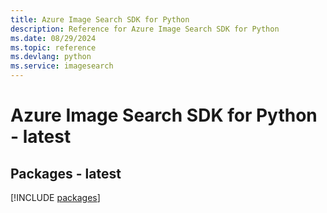 ```yaml
---
title: Azure Image Search SDK for Python
description: Reference for Azure Image Search SDK for Python
ms.date: 08/29/2024
ms.topic: reference
ms.devlang: python
ms.service: imagesearch
---
```

# Azure Image Search SDK for Python - latest
## Packages - latest
[!INCLUDE [packages](image-search-index.md)]